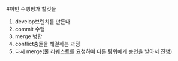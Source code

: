 #이번 수행평가 할것들
1. develop브렌치를 만든다
2. commit 수행
3. merge 병합 
4. conflict충돌을 해결하는 과정
5. 다시 merge(풀 리퀘스트를 요청하여 다른 팀워에게 승인을 받아서 진행)